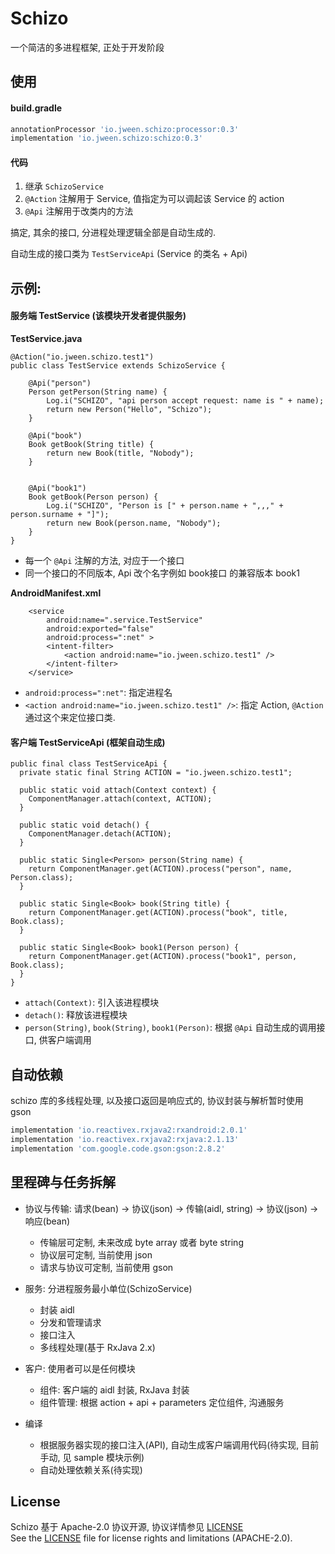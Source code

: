 # Schizo

一个简洁的多进程框架, 正处于开发阶段


## 使用

#### build.gradle

````groovy
annotationProcessor 'io.jween.schizo:processor:0.3'
implementation 'io.jween.schizo:schizo:0.3'
````

#### 代码

1. 继承 `SchizoService`
2. `@Action` 注解用于 Service, 值指定为可以调起该 Service 的 action
3. `@Api` 注解用于改类内的方法

搞定, 其余的接口, 分进程处理逻辑全部是自动生成的.

自动生成的接口类为 `TestServiceApi` (Service 的类名 + Api)

## 示例: 

#### 服务端 TestService (该模块开发者提供服务)

**TestService.java**

````
@Action("io.jween.schizo.test1")
public class TestService extends SchizoService {

    @Api("person")
    Person getPerson(String name) {
        Log.i("SCHIZO", "api person accept request: name is " + name);
        return new Person("Hello", "Schizo");
    }

    @Api("book")
    Book getBook(String title) {
        return new Book(title, "Nobody");
    }


    @Api("book1")
    Book getBook(Person person) {
        Log.i("SCHIZO", "Person is [" + person.name + ",,," + person.surname + "]");
        return new Book(person.name, "Nobody");
    }
}
````

* 每一个 `@Api` 注解的方法, 对应于一个接口
* 同一个接口的不同版本, Api 改个名字例如 book接口 的兼容版本 book1

**AndroidManifest.xml**

````
    <service
        android:name=".service.TestService"
        android:exported="false"
        android:process=":net" >
        <intent-filter>
            <action android:name="io.jween.schizo.test1" />
        </intent-filter>
    </service>
````

* `android:process=":net"`: 指定进程名
* `<action android:name="io.jween.schizo.test1" />`: 指定 Action, `@Action` 通过这个来定位接口类.

#### 客户端 TestServiceApi (框架自动生成)

````
public final class TestServiceApi {
  private static final String ACTION = "io.jween.schizo.test1";

  public static void attach(Context context) {
    ComponentManager.attach(context, ACTION);
  }

  public static void detach() {
    ComponentManager.detach(ACTION);
  }

  public static Single<Person> person(String name) {
    return ComponentManager.get(ACTION).process("person", name, Person.class);
  }

  public static Single<Book> book(String title) {
    return ComponentManager.get(ACTION).process("book", title, Book.class);
  }

  public static Single<Book> book1(Person person) {
    return ComponentManager.get(ACTION).process("book1", person, Book.class);
  }
}
````

* `attach(Context)`: 引入该进程模块
* `detach()`: 释放该进程模块
* `person(String)`, `book(String)`, `book1(Person)`: 根据 `@Api` 自动生成的调用接口, 供客户端调用

## 自动依赖

schizo 库的多线程处理, 以及接口返回是响应式的, 协议封装与解析暂时使用 gson

````groovy
implementation 'io.reactivex.rxjava2:rxandroid:2.0.1'
implementation 'io.reactivex.rxjava2:rxjava:2.1.13'
implementation 'com.google.code.gson:gson:2.8.2'
````
    
## 里程碑与任务拆解

+ 协议与传输: 请求(bean) -> 协议(json) -> 传输(aidl, string) -> 协议(json) -> 响应(bean)
    + 传输层可定制, 未来改成 byte array 或者 byte string
    + 协议层可定制, 当前使用 json
    + 请求与协议可定制, 当前使用 gson
+ 服务: 分进程服务最小单位(SchizoService)
    + 封装 aidl
    + 分发和管理请求
    + 接口注入
    + 多线程处理(基于 RxJava 2.x)
+ 客户: 使用者可以是任何模块
    + 组件: 客户端的 aidl 封装, RxJava 封装
    + 组件管理: 根据 action + api + parameters 定位组件, 沟通服务

+ 编译
    + 根据服务器实现的接口注入(API), 自动生成客户端调用代码(待实现, 目前手动, 见 sample 模块示例)
    + 自动处理依赖关系(待实现)


## License

Schizo 基于 Apache-2.0 协议开源, 协议详情参见 [LICENSE](LICENSE.md)     
See the [LICENSE](LICENSE.md) file for license rights and limitations (APACHE-2.0).   
